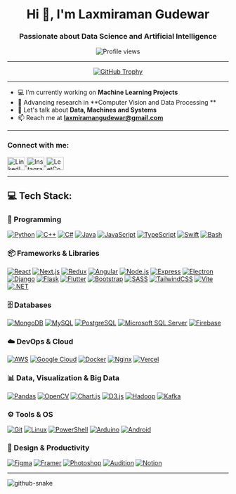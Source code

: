 <h1 align="center">Hi 👋, I'm Laxmiraman Gudewar</h1>
<h3 align="center">Passionate about Data Science and Artificial Intelligence</h3>

<p align="center">
  <img src="https://komarev.com/ghpvc/?username=laxmiramangudewar&label=Profile%20views&color=0e75b6&style=flat" alt="Profile views" />
</p>

---

<p align="center">
  <a href="https://github.com/ryo-ma/github-profile-trophy">
    <img src="https://github-profile-trophy.vercel.app/?username=laxmiramangudewar&theme=algolia" alt="GitHub Trophy" />
  </a>
</p>

---

- 💻 I’m currently working on **Machine Learning Projects**
- 🔭 Advancing research in **Computer Vision and Data Processing **
- 💬 Let's talk about **Data, Machines and Systems**
- 📫 Reach me at **laxmiramangudewar@gmail.com**

---

<h3 align="left">Connect with me:</h3>
<p align="left">
  <a href="https://www.linkedin.com/in/laxmiramangudewar/" target="blank">
    <img align="center" src="https://raw.githubusercontent.com/rahuldkjain/github-profile-readme-generator/master/src/images/icons/Social/linked-in-alt.svg" alt="LinkedIn" height="30" width="40"/>
  </a>
  <a href="https://instagram.com/ramangudewar" target="blank">
    <img align="center" src="https://raw.githubusercontent.com/rahuldkjain/github-profile-readme-generator/master/src/images/icons/Social/instagram.svg" alt="Instagram" height="30" width="40" />
  </a>
  <a href="https://www.leetcode.com/laxmiramangudewar" target="blank">
    <img align="center" src="https://raw.githubusercontent.com/rahuldkjain/github-profile-readme-generator/master/src/images/icons/Social/leet-code.svg" alt="LeetCode" height="30" width="40" />
  </a>
</p>

---

## 💻 Tech Stack:

### 🧠 Programming
[![Python](https://img.shields.io/badge/-Python-3670A0?style=flat&logo=python&logoColor=white)](# "Python")
[![C++](https://img.shields.io/badge/-C++-00599C?style=flat&logo=c%2B%2B&logoColor=white)](# "C++")
[![C#](https://img.shields.io/badge/-C%23-239120?style=flat&logo=csharp&logoColor=white)](# "C#")
[![Java](https://img.shields.io/badge/-Java-ED8B00?style=flat&logo=openjdk&logoColor=white)](# "Java")
[![JavaScript](https://img.shields.io/badge/-JavaScript-F7DF1E?style=flat&logo=javascript&logoColor=black)](# "JavaScript")
[![TypeScript](https://img.shields.io/badge/-TypeScript-007ACC?style=flat&logo=typescript&logoColor=white)](# "TypeScript")
[![Swift](https://img.shields.io/badge/-Swift-F54A2A?style=flat&logo=swift&logoColor=white)](# "Swift")
[![Bash](https://img.shields.io/badge/-Bash-4EAA25?style=flat&logo=gnubash&logoColor=white)](# "Bash")

### 📦 Frameworks & Libraries
[![React](https://img.shields.io/badge/-React-20232A?style=flat&logo=react&logoColor=61DAFB)](# "React")
[![Next.js](https://img.shields.io/badge/-Next.js-000000?style=flat&logo=next.js&logoColor=white)](# "Next.js")
[![Redux](https://img.shields.io/badge/-Redux-593D88?style=flat&logo=redux&logoColor=white)](# "Redux")
[![Angular](https://img.shields.io/badge/-Angular-DD0031?style=flat&logo=angular&logoColor=white)](# "Angular")
[![Node.js](https://img.shields.io/badge/-Node.js-339933?style=flat&logo=nodedotjs&logoColor=white)](# "Node.js")
[![Express](https://img.shields.io/badge/-Express.js-404D59?style=flat&logo=express&logoColor=white)](# "Express.js")
[![Electron](https://img.shields.io/badge/-Electron-191970?style=flat&logo=electron&logoColor=white)](# "Electron.js")
[![Django](https://img.shields.io/badge/-Django-092E20?style=flat&logo=django&logoColor=white)](# "Django")
[![Flask](https://img.shields.io/badge/-Flask-000000?style=flat&logo=flask&logoColor=white)](# "Flask")
[![Flutter](https://img.shields.io/badge/-Flutter-02569B?style=flat&logo=flutter&logoColor=white)](# "Flutter")
[![Bootstrap](https://img.shields.io/badge/-Bootstrap-7952B3?style=flat&logo=bootstrap&logoColor=white)](# "Bootstrap")
[![SASS](https://img.shields.io/badge/-SASS-CC6699?style=flat&logo=sass&logoColor=white)](# "SASS")
[![TailwindCSS](https://img.shields.io/badge/-TailwindCSS-38B2AC?style=flat&logo=tailwind-css&logoColor=white)](# "Tailwind CSS")
[![Vite](https://img.shields.io/badge/-Vite-646CFF?style=flat&logo=vite&logoColor=white)](# "Vite")
[![.NET](https://img.shields.io/badge/-.NET-5C2D91?style=flat&logo=dotnet&logoColor=white)](# ".NET")

### 🗄️ Databases
[![MongoDB](https://img.shields.io/badge/-MongoDB-4EA94B?style=flat&logo=mongodb&logoColor=white)](# "MongoDB")
[![MySQL](https://img.shields.io/badge/-MySQL-4479A1?style=flat&logo=mysql&logoColor=white)](# "MySQL")
[![PostgreSQL](https://img.shields.io/badge/-Postgres-316192?style=flat&logo=postgresql&logoColor=white)](# "PostgreSQL")
[![Microsoft SQL Server](https://img.shields.io/badge/-SQL%20Server-CC2927?style=flat&logo=microsoftsqlserver&logoColor=white)](# "SQL Server")
[![Firebase](https://img.shields.io/badge/-Firebase-FFCA28?style=flat&logo=firebase&logoColor=white)](# "Firebase")

### ☁️ DevOps & Cloud
[![AWS](https://img.shields.io/badge/-AWS-FF9900?style=flat&logo=amazonaws&logoColor=white)](# "Amazon Web Services")
[![Google Cloud](https://img.shields.io/badge/-Google%20Cloud-4285F4?style=flat&logo=googlecloud&logoColor=white)](# "Google Cloud")
[![Docker](https://img.shields.io/badge/-Docker-2496ED?style=flat&logo=docker&logoColor=white)](# "Docker")
[![Nginx](https://img.shields.io/badge/-Nginx-009639?style=flat&logo=nginx&logoColor=white)](# "Nginx")
[![Vercel](https://img.shields.io/badge/-Vercel-000000?style=flat&logo=vercel&logoColor=white)](# "Vercel")

### 📊 Data, Visualization & Big Data
[![Pandas](https://img.shields.io/badge/-Pandas-150458?style=flat&logo=pandas&logoColor=white)](# "Pandas")
[![OpenCV](https://img.shields.io/badge/-OpenCV-5C3EE8?style=flat&logo=opencv&logoColor=white)](# "OpenCV")
[![Chart.js](https://img.shields.io/badge/-Chart.js-FF6384?style=flat&logo=chartdotjs&logoColor=white)](# "Chart.js")
[![D3.js](https://img.shields.io/badge/-D3.js-F9A03C?style=flat&logo=d3dotjs&logoColor=white)](# "D3.js")
[![Hadoop](https://img.shields.io/badge/-Hadoop-66CCFF?style=flat&logo=apachehadoop&logoColor=white)](# "Apache Hadoop")
[![Kafka](https://img.shields.io/badge/-Kafka-231F20?style=flat&logo=apachekafka&logoColor=white)](# "Apache Kafka")

### ⚙️ Tools & OS
[![Git](https://img.shields.io/badge/-Git-F05032?style=flat&logo=git&logoColor=white)](# "Git")
[![Linux](https://img.shields.io/badge/-Linux-FCC624?style=flat&logo=linux&logoColor=black)](# "Linux")
[![PowerShell](https://img.shields.io/badge/-PowerShell-5391FE?style=flat&logo=powershell&logoColor=white)](# "PowerShell")
[![Arduino](https://img.shields.io/badge/-Arduino-00979D?style=flat&logo=arduino&logoColor=white)](# "Arduino")
[![Android](https://img.shields.io/badge/-Android-3DDC84?style=flat&logo=android&logoColor=white)](# "Android")

### 🎨 Design & Productivity
[![Figma](https://img.shields.io/badge/-Figma-F24E1E?style=flat&logo=figma&logoColor=white)](# "Figma")
[![Framer](https://img.shields.io/badge/-Framer-000000?style=flat&logo=framer&logoColor=white)](# "Framer")
[![Photoshop](https://img.shields.io/badge/-Photoshop-31A8FF?style=flat&logo=adobephotoshop&logoColor=white)](# "Adobe Photoshop")
[![Audition](https://img.shields.io/badge/-Audition-9999FF?style=flat&logo=adobeaudition&logoColor=white)](# "Adobe Audition")
[![Notion](https://img.shields.io/badge/-Notion-000000?style=flat&logo=notion&logoColor=white)](# "Notion")



---

<picture>
  <source media="(prefers-color-scheme: dark)" srcset="https://raw.githubusercontent.com/tobiasmeyhoefer/tobiasmeyhoefer/output/github-snake-dark.svg" />
  <source media="(prefers-color-scheme: light)" srcset="https://raw.githubusercontent.com/tobiasmeyhoefer/tobiasmeyhoefer/output/github-snake.svg" />
  <img alt="github-snake" src="https://raw.githubusercontent.com/tobiasmeyhoefer/tobiasmeyhoefer/output/github-snake.svg" />
</picture>
